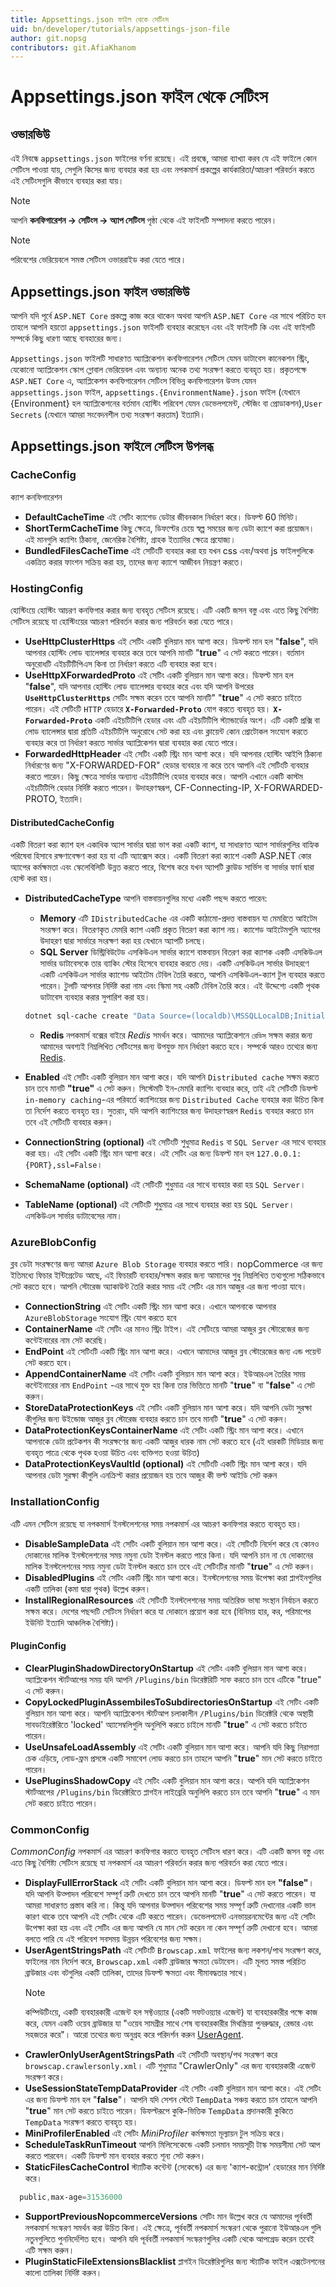 ```yaml
---
title: Appsettings.json ফাইল থেকে সেটিংস
uid: bn/developer/tutorials/appsettings-json-file
author: git.nopsg
contributors: git.AfiaKhanom
---
```


# Appsettings.json ফাইল থেকে সেটিংস

## ওভারভিউ

এই নিবন্ধে `appsettings.json` ফাইলের বর্ণনা রয়েছে। এই প্রবন্ধে, আমরা ব্যাখ্যা করব যে এই ফাইলে কোন সেটিংস পাওয়া যায়, সেগুলি কিসের জন্য ব্যবহার করা হয় এবং নপকমার্স প্রকল্পের কার্যকারিতা/আচরণ পরিবর্তন করতে এই সেটিংসগুলি কীভাবে ব্যবহার করা যায়।

> [!NOTE]
>
> আপনি **কনফিগারেশন → সেটিংস → অ্যাপ সেটিংস** পৃষ্ঠা থেকে এই ফাইলটি সম্পাদনা করতে পারেন।

> [!NOTE]
>
> পরিবেশের ভেরিয়েবলে সমস্ত সেটিংস ওভাররাইড করা যেতে পারে।

## Appsettings.json ফাইল ওভারভিউ

আপনি যদি পূর্বে `ASP.NET Core` প্রকল্পে কাজ করে থাকেন অথবা আপনি `ASP.NET Core` এর সাথে পরিচিত হন তাহলে আপনি হয়তো `appsettings.json` ফাইলটি ব্যবহার করেছেন এবং এই ফাইলটি কি এবং এই ফাইলটি সম্পর্কে কিছু ধারণা আছে ব্যবহারের জন্য।

`Appsettings.json` ফাইলটি সাধারণত অ্যাপ্লিকেশন কনফিগারেশন সেটিংস যেমন ডাটাবেস কানেকশন স্ট্রিং, যেকোনো অ্যাপ্লিকেশন স্কোপ গ্লোবাল ভেরিয়েবল এবং অন্যান্য অনেক তথ্য সংরক্ষণ করতে ব্যবহৃত হয়। প্রকৃতপক্ষে `ASP.NET Core` এ, অ্যাপ্লিকেশন কনফিগারেশন সেটিংস বিভিন্ন কনফিগারেশন উত্স যেমন `appsettings.json` ফাইল, `appsettings.{EnvironmentName}.json` ফাইল (যেখানে {Environment} হল অ্যাপ্লিকেশনের বর্তমান হোস্টিং পরিবেশ যেমন ডেভেলপমেন্ট, স্টেজিং বা প্রোডাকশন),`User Secrets` (যেখানে আমরা সংবেদনশীল তথ্য সংরক্ষণ করতাম) ইত্যাদি।

## Appsettings.json ফাইলে সেটিংস উপলব্ধ

### CacheConfig

ক্যাশ কনফিগারেশন

* **DefaultCacheTime** এই সেটিং ক্যাশেড ডেটার জীবনকাল নির্ধারণ করে। ডিফল্ট 60 মিনিট।
* **ShortTermCacheTime** কিছু ক্ষেত্রে, ডিফল্টের চেয়ে স্বল্প সময়ের জন্য ডেটা ক্যাশে করা প্রয়োজন। এই মানগুলি ক্যাশিং ঠিকানা, জেনেরিক বৈশিষ্ট্য, গ্রাহক ইত্যাদির ক্ষেত্রে প্রযোজ্য।
* **BundledFilesCacheTime** এই সেটিংটি ব্যবহার করা হয় যখন css এবং/অথবা js ফাইলগুলিকে একত্রিত করার ফাংশন সক্রিয় করা হয়, তাদের জন্য ক্যাশে আজীবন নিয়ন্ত্রণ করতে।

### HostingConfig

হোস্টিংয়ে হোস্টিং আচরণ কনফিগার করার জন্য ব্যবহৃত সেটিংস রয়েছে। এটি একটি জসন বস্তু এবং এতে কিছু বৈশিষ্ট্য সেটিংস রয়েছে যা হোস্টিংয়ের আচরণ পরিবর্তন করার জন্য পরিবর্তন করা যেতে পারে।

* **UseHttpClusterHttps** এই সেটিং একটি বুলিয়ান মান আশা করে। ডিফল্ট মান হল "**false**", যদি আপনার হোস্টিং লোড ব্যালেন্সার ব্যবহার করে তবে আপনি মানটি "**true**" এ সেট করতে পারেন। বর্তমান অনুরোধটি এইচটিটিপিএস কিনা তা নির্ধারণ করতে এটি ব্যবহার করা হবে।
* **UseHttpXForwardedProto** এই সেটিং একটি বুলিয়ান মান আশা করে। ডিফল্ট মান হল "**false**", যদি আপনার হোস্টিং লোড ব্যালেন্সার ব্যবহার করে এবং যদি আপনি উপরের **`UseHttpClusterHttps`** সেটিং সক্ষম করেন তবে আপনি মানটি" "**true**" এ সেট করতে চাইতে পারেন। এই সেটিংটি `HTTP` হেডারে **`X-Forwarded-Proto`** যোগ করতে ব্যবহৃত হয়। **`X-Forwarded-Proto`** একটি এইচটিটিপি হেডার এবং এটি এইচটিটিপি স্ট্যান্ডার্ডের অংশ। এটি একটি প্রক্সি বা লোড ব্যালেন্সার দ্বারা প্রতিটি এইচটিটিপি অনুরোধে সেট করা হয় এবং ক্লায়েন্ট কোন প্রোটোকল সংযোগ করতে ব্যবহার করে তা নির্ধারণ করতে সার্ভার অ্যাপ্লিকেশন দ্বারা ব্যবহার করা যেতে পারে।
* **ForwardedHttpHeader** এই সেটিং একটি স্ট্রিং মান আশা করে। যদি আপনার হোস্টিং আইপি ঠিকানা নির্ধারণের জন্য "X-FORWARDED-FOR" হেডার ব্যবহার না করে তবে আপনি এই সেটিংটি ব্যবহার করতে পারেন। কিছু ক্ষেত্রে সার্ভার অন্যান্য এইচটিটিপি হেডার ব্যবহার করে। আপনি এখানে একটি কাস্টম এইচটিটিপি হেডার নির্দিষ্ট করতে পারেন। উদাহরণস্বরূপ, CF-Connecting-IP, X-FORWARDED-PROTO, ইত্যাদি।

#### DistributedCacheConfig

একটি বিতরণ করা ক্যাশ হল একাধিক অ্যাপ সার্ভার দ্বারা ভাগ করা একটি ক্যাশ, যা সাধারণত অ্যাপ সার্ভারগুলির বাহ্যিক পরিষেবা হিসাবে রক্ষণাবেক্ষণ করা হয় যা এটি অ্যাক্সেস করে। একটি বিতরণ করা ক্যাশে একটি ASP.NET কোর অ্যাপের কর্মক্ষমতা এবং স্কেলেবিলিটি উন্নত করতে পারে, বিশেষ করে যখন অ্যাপটি ক্লাউড সার্ভিস বা সার্ভার ফার্ম দ্বারা হোস্ট করা হয়।

* **DistributedCacheType** আপনি বাস্তবায়নগুলির মধ্যে একটি পছন্দ করতে পারেন:
  * **Memory** এটি `IDistributedCache` এর একটি কাঠামো-প্রদত্ত বাস্তবায়ন যা মেমরিতে আইটেম সংরক্ষণ করে। বিতরণকৃত মেমরি ক্যাশ একটি প্রকৃত বিতরণ করা ক্যাশ নয়। ক্যাশেড আইটেমগুলি অ্যাপের উদাহরণ দ্বারা সার্ভারে সংরক্ষণ করা হয় যেখানে অ্যাপটি চলছে।
  * **SQL Server** ডিস্ট্রিবিউটেড এসকিউএল সার্ভার ক্যাশে বাস্তবায়ন বিতরণ করা ক্যাশক একটি এসকিউএল সার্ভার ডাটাবেসকে তার ব্যাকিং স্টোর হিসেবে ব্যবহার করতে দেয়। একটি এসকিউএল সার্ভার উদাহরণে একটি এসকিউএল সার্ভার ক্যাশেড আইটেম টেবিল তৈরি করতে, আপনি এসকিউএল-ক্যাশ টুল ব্যবহার করতে পারেন। টুলটি আপনার নির্দিষ্ট করা নাম এবং স্কিমা সহ একটি টেবিল তৈরি করে। এই উদ্দেশ্যে একটি পৃথক ডাটাবেস ব্যবহার করার সুপারিশ করা হয়।
  
  ```sh
  dotnet sql-cache create "Data Source=(localdb)\MSSQLLocalDB;Initial Catalog=DistCache;Integrated Security=True;" dbo nopCache
  ```

  * **Redis** নপকমার্স বক্সের বাইরে *Redis* সমর্থন করে। আমাদের অ্যাপ্লিকেশনে `রেডিস` সক্ষম করার জন্য আমাদের অবশ্যই নিম্নলিখিত সেটিংসের জন্য উপযুক্ত মান নির্ধারণ করতে হবে। সম্পর্কে আরও তথ্যের জন্য [Redis](https://azure.microsoft.com/documentation/articles/cache-dotnet-how-to-use-azure-redis-cache).
* **Enabled** এই সেটিং একটি বুলিয়ান মান আশা করে। যদি আপনি `Distributed cache` সক্ষম করতে চান তবে মানটি **"true"** এ সেট করুন। সিস্টেমটি ইন-মেমরি ক্যাশিং ব্যবহার করে, তাই এই সেটিংটি ডিফল্ট `in-memory caching`-এর পরিবর্তে ক্যাশিংয়ের জন্য `Distributed Cache` ব্যবহার করা উচিত কিনা তা নির্দেশ করতে ব্যবহৃত হয়। সুতরাং, যদি আপনি ক্যাশিংয়ের জন্য উদাহরণস্বরূপ `Redis` ব্যবহার করতে চান তবে এই সেটিংটি ব্যবহার করুন।
* **ConnectionString (optional)** এই সেটিংটি শুধুমাত্র `Redis` বা `SQL Server` এর সাথে ব্যবহার করা হয়। এই সেটিং একটি স্ট্রিং মান আশা করে। এই সেটিং এর জন্য ডিফল্ট মান হল `127.0.0.1:{PORT},ssl=False`।
* **SchemaName (optional)** এই সেটিংটি শুধুমাত্র এর সাথে ব্যবহার করা হয় `SQL Server`।
* **TableName (optional)** এই সেটিংটি শুধুমাত্র এর সাথে ব্যবহার করা হয় `SQL Server`। এসকিউএল সার্ভার ডাটাবেসের নাম।

### AzureBlobConfig

ব্লব ডেটা সংরক্ষণের জন্য আমরা `Azure Blob Storage` ব্যবহার করতে পারি। nopCommerce এর জন্য ইতিমধ্যে ফিচার ইন্টিগ্রেটেড আছে, এই ফিচারটি ব্যবহার/সক্ষম করার জন্য আমাদের শুধু নিম্নলিখিত তথ্যগুলো সঠিকভাবে সেট করতে হবে। আপনি স্টোরেজ অ্যাকাউন্ট তৈরি করার সময় এই সেটিং এর মান আজুর এর জন্য পাওয়া যাবে।

* **ConnectionString** এই সেটিং একটি স্ট্রিং মান আশা করে। এখানে আপনাকে আপনার `AzureBlobStorage` সংযোগ স্ট্রিং যোগ করতে হবে
* **ContainerName** এই সেটিং এর মানও স্ট্রিং টাইপ। এই সেটিংয়ে আমরা আজুর ব্লব স্টোরেজের জন্য কন্টেইনারের নাম সেট করেছি।
* **EndPoint** এই সেটিংটি একটি স্ট্রিং মান আশা করে। এখানে আমাদের আজুর ব্লব স্টোরেজের জন্য এন্ড পয়েন্ট সেট করতে হবে।
* **AppendContainerName** এই সেটিং একটি বুলিয়ান মান আশা করে। ইউআরএল তৈরির সময় কন্টেইনারের নাম `EndPoint` -এর সাথে যুক্ত হয় কিনা তার ভিত্তিতে মানটি "**true**" বা "**false**" এ সেট করুন।
* **StoreDataProtectionKeys** এই সেটিং একটি বুলিয়ান মান আশা করে। যদি আপনি ডেটা সুরক্ষা কীগুলির জন্য উইন্ডোজ আজুর ব্লব স্টোরেজ ব্যবহার করতে চান তবে মানটি "**true**" এ সেট করুন।
* **DataProtectionKeysContainerName** এই সেটিং একটি স্ট্রিং মান আশা করে। এখানে আপনাকে ডেটা প্রটেকশন কী সংরক্ষণের জন্য একটি আজুর ধারক নাম সেট করতে হবে (এই ধারকটি মিডিয়ার জন্য ব্যবহৃত পাত্রে থেকে পৃথক হওয়া উচিত এবং ব্যক্তিগত হওয়া উচিত)
* **DataProtectionKeysVaultId (optional)** এই সেটিংটি একটি স্ট্রিং মান আশা করে। যদি আপনার ডেটা সুরক্ষা কীগুলি এনক্রিপ্ট করার প্রয়োজন হয় তবে আজুর কী ভল্ট আইডি সেট করুন

### InstallationConfig

এটি এমন সেটিংস রয়েছে যা নপকমার্স ইনস্টলেশনের সময় নপকমার্স এর আচরণ কনফিগার করতে ব্যবহৃত হয়।

* **DisableSampleData** এই সেটিং একটি বুলিয়ান মান আশা করে। এই সেটিংটি নির্দেশ করে যে কোনও দোকানের মালিক ইনস্টলেশনের সময় নমুনা ডেটা ইনস্টল করতে পারে কিনা। যদি আপনি চান না যে দোকানের মালিক ইনস্টলেশনের সময় নমুনা ডেটা ইনস্টল করতে চান তবে এই সেটিংটির মানটি "**true**" এ সেট করুন।
* **DisabledPlugins** এই সেটিং একটি স্ট্রিং মান আশা করে। ইনস্টলেশনের সময় উপেক্ষা করা প্লাগইনগুলির একটি তালিকা (কমা দ্বারা পৃথক) উল্লেখ করুন।
* **InstallRegionalResources** এই সেটিংটি ইনস্টলেশনের সময় অতিরিক্ত ভাষা সংস্থান নির্বাচন করতে সক্ষম করে। দেশের পছন্দটি সেটিংস নির্ধারণ করে যা দোকানে প্রয়োগ করা হবে (বিনিময় হার, কর, পরিমাপের ইউনিট ইত্যাদি আঞ্চলিক বৈশিষ্ট্য)।

#### PluginConfig

* **ClearPluginShadowDirectoryOnStartup** এই সেটিং একটি বুলিয়ান মান আশা করে। অ্যাপ্লিকেশন স্টার্টআপের সময় যদি আপনি `/Plugins/bin` ডিরেক্টরিটি সাফ করতে চান তবে এটিকে "true" এ সেট করুন।
* **CopyLockedPluginAssembilesToSubdirectoriesOnStartup** এই সেটিং একটি বুলিয়ান মান আশা করে। আপনি অ্যাপ্লিকেশন স্টার্টআপ চলাকালীন `/Plugins/bin` ডিরেক্টরি থেকে অস্থায়ী সাবডাইরেক্টরিতে 'locked' অ্যাসেম্বলিগুলি অনুলিপি করতে চাইলে মানটি "**true**" এ সেট করতে চাইতে পারেন।
* **UseUnsafeLoadAssembly** এই সেটিং একটি বুলিয়ান মান আশা করে। আপনি যদি কিছু নিরাপত্তা চেক এড়িয়ে, লোড-ফ্রম প্রসঙ্গে একটি সমাবেশ লোড করতে চান তাহলে আপনি "**true**" মান সেট করতে চাইতে পারেন।
* **UsePluginsShadowCopy** এই সেটিং একটি বুলিয়ান মান আশা করে। আপনি যদি অ্যাপ্লিকেশন স্টার্টআপের `/Plugins/bin` ডিরেক্টরিতে প্লাগইন লাইব্রেরি অনুলিপি করতে চান তবে আপনি "**true**" এ মান সেট করতে চাইতে পারেন।

### CommonConfig

*CommonConfig* নপকমার্স এর আচরণ কনফিগার করতে ব্যবহৃত সেটিংস ধারণ করে। এটি একটি জসন বস্তু এবং এতে কিছু বৈশিষ্ট্য সেটিংস রয়েছে যা নপকমার্স এর আচরণ পরিবর্তন করার জন্য পরিবর্তন করা যেতে পারে।

* **DisplayFullErrorStack** এই সেটিং একটি বুলিয়ান মান আশা করে। ডিফল্ট মান হল **"false"**। যদি আপনি উত্পাদন পরিবেশে সম্পূর্ণ ত্রুটি দেখতে চান তবে আপনি মানটি "**true**" এ সেট করতে পারেন। যা আমরা সাধারণত প্রস্তাব করি না। কিন্তু যদি আপনার উত্পাদন পরিবেশের সময় সম্পূর্ণ ত্রুটি দেখানোর একটি ভাল কারণ থাকে তবে আপনি এই সেটিং থেকে এটি করতে পারেন। ডেভেলপমেন্ট এনভায়রনমেন্টের জন্য এই সেটিং উপেক্ষা করা হয় এবং এই সেটিং এর জন্য আপনি যে মান সেট করেন না কেন সম্পূর্ণ ত্রুটি দেখানো হবে। আমরা বলতে পারি যে এই পরিবেশ সবসময় উন্নয়ন পরিবেশের জন্য সক্ষম।
* **UserAgentStringsPath** এই সেটিংটি `Browscap.xml` ফাইলের জন্য লকশন/পাথ সংরক্ষণ করে, ফাইলের নাম নির্দেশ করে, `Browscap.xml` একটি ব্রাউজার ক্ষমতা ডেটাবেস। এটি মূলত সমস্ত পরিচিত ব্রাউজার এবং বটগুলির একটি তালিকা, তাদের ডিফল্ট ক্ষমতা এবং সীমাবদ্ধতার সাথে।
    >[!NOTE]
    > কম্পিউটিংয়ে, একটি ব্যবহারকারী এজেন্ট হল সফ্টওয়্যার (একটি সফটওয়্যার এজেন্ট) যা ব্যবহারকারীর পক্ষে কাজ করে, যেমন একটি ওয়েব ব্রাউজার যা "ওয়েব সামগ্রীর সাথে শেষ ব্যবহারকারীর মিথস্ক্রিয়া পুনরুদ্ধার, রেন্ডার এবং সহজতর করে"। আরো তথ্যের জন্য অনুগ্রহ করে পরিদর্শন করুন [UserAgent](https://en.wikipedia.org/wiki/User_agent).
* **CrawlerOnlyUserAgentStringsPath** এই সেটিংটি অবস্থান/পথ সংরক্ষণ করে `browscap.crawlersonly.xml`। এটি শুধুমাত্র "CrawlerOnly" এর জন্য ব্যবহারকারী এজেন্ট সংরক্ষণ করে।
* **UseSessionStateTempDataProvider** এই সেটিং একটি বুলিয়ান মান আশা করে। এই সেটিং এর জন্য ডিফল্ট মান হল "**false**"। আপনি যদি সেশন স্টেটে `TempData` সঞ্চয় করতে চান তাহলে আপনি "**true**" মান সেট করতে চাইতে পারেন। ডিফল্টরূপে কুকি-ভিত্তিক `TempData` প্রদানকারী কুকিতে `TempData` সংরক্ষণ করতে ব্যবহৃত হয়।
* **MiniProfilerEnabled** এই সেটিং *MiniProfiler* কর্মক্ষমতা মূল্যায়ন টুল সক্রিয় করে।
* **ScheduleTaskRunTimeout** আপনি মিলিসেকেন্ডে একটি চলমান সময়সূচী টাস্ক সময়সীমা সেট আপ করতে পারবেন। একটি ডিফল্ট মান ব্যবহার করতে শূন্য সেট করুন।
* **StaticFilesCacheControl** স্ট্যাটিক কন্টেন্ট (সেকেন্ডে) এর জন্য 'ক্যাশ-কন্ট্রোল' হেডারের মান নির্দিষ্ট করে।

```powershell
  public,max-age=31536000
```

* **SupportPreviousNopcommerceVersions** সেটিং মান উল্লেখ করে যে আমাদের পূর্ববর্তী নপকমার্স সংস্করণ সমর্থন করা উচিত কিনা। এই ক্ষেত্রে, পূর্ববর্তী নপকমার্স সংস্করণ থেকে পুরানো ইউআরএল গুলি নতুনগুলিতে পুননির্দেশিত হবে। আপনি যদি পূর্ববর্তী নপকমার্স সংস্করণগুলির একটি থেকে আপগ্রেড করেন তবেই এটি সক্ষম করুন।
* **PluginStaticFileExtensionsBlacklist** প্লাগইন ডিরেক্টরিগুলির জন্য স্ট্যাটিক ফাইল এক্সটেনশনের কালো তালিকা নির্দিষ্ট করুন।
